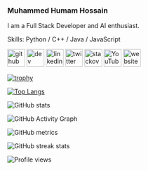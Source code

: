### Muhammed Humam Hossain

I am a Full Stack Developer and AI enthusiast.

Skills: Python / C++ / Java / JavaScript

[<img src='https://cdn.jsdelivr.net/npm/simple-icons@3.0.1/icons/github.svg' alt='github' height='40'>](https://github.com/humam-hossain) [<img src='https://cdn.jsdelivr.net/npm/simple-icons@3.0.1/icons/dev-dot-to.svg' alt='dev' height='40'>](https://dev.to/humamhossain) [<img src='https://cdn.jsdelivr.net/npm/simple-icons@3.0.1/icons/linkedin.svg' alt='linkedin' height='40'>](https://www.linkedin.com/in/humam-hossain-7ab762230//) [<img src='https://cdn.jsdelivr.net/npm/simple-icons@3.0.1/icons/twitter.svg' alt='twitter' height='40'>](https://twitter.com/HossainHumam) [<img src='https://cdn.jsdelivr.net/npm/simple-icons@3.0.1/icons/stackoverflow.svg' alt='stackoverflow' height='40'>](https://stackoverflow.com/users/20742355/humam-hossain) [<img src='https://cdn.jsdelivr.net/npm/simple-icons@3.0.1/icons/youtube.svg' alt='YouTube' height='40'>](https://www.youtube.com/channel/UCiePkbzxZchme6Ml2uisrzA) [<img src='https://cdn.jsdelivr.net/npm/simple-icons@3.0.1/icons/icloud.svg' alt='website' height='40'>](https://www.humamhossain.com)

[![trophy](https://github-profile-trophy.vercel.app/?username=humam-hossain)](https://github.com/ryo-ma/github-profile-trophy)

[![Top Langs](https://github-readme-stats.vercel.app/api/top-langs/?username=humam-hossain&layout=compact&langs_count=10&theme=radical)](https://github.com/humam-hossain/)

![GitHub stats](https://github-readme-stats.vercel.app/api?username=humam-hossain&show_icons=true&theme=radical)

![GitHub Activity Graph](https://activity-graph.herokuapp.com/graph?username=humam-hossain&theme=radical)

![GitHub metrics](https://metrics.lecoq.io/humam-hossain)

![GitHub streak stats](https://streak-stats.demolab.com/?user=humam-hossain&theme=radical)

![Profile views](https://gpvc.arturio.dev/humam-hossain)
